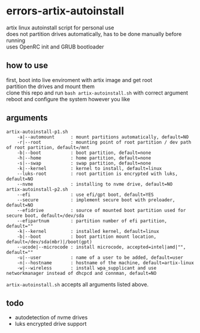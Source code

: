 # errors-artix-autoinstall

artix linux autoinstall script for personal use\
does not partition drives automatically, has to be done manually before running\
uses OpenRC init and GRUB bootloader

## how to use

first, boot into live enviroment with artix image and get root\
partition the drives and mount them\
clone this repo and run `bash artix-autoinstall.sh` with correct argument\
reboot and configure the system however you like

## arguments

```
artix-autoinstall-p1.sh
    -a|--automount      : mount partitions automatically, default=NO
    -r|--root           : mounting point of root partition / dev path of root partition, default=/mnt
    -b|--boot           : boot partition, default=none
    -h|--home           : home partition, default=none
    -s|--swap           : swap partition, default=none
    -k|--kernel         : kernel to install, default=linux
    --luks-root         : root partition is encrypted with luks, default=NO
    --nvme              : installing to nvme drive, default=NO
artix-autoinstall-p2.sh
    --efi               : use efi/gpt boot, default=YES
    --secure            : implement secure boot with preloader, default=NO
    --efidrive          : source of mounted boot partition used for secure boot, default=/dev/sda
    --efipartnum        : partition number of efi partition, default=""
    -k|--kernel         : installed kernel, default=linux
    -b|--boot           : boot partition mount location, default=/dev/sda(mbr)|/boot(gpt)
    --ucode|--microcode : install microcode, accepted=intel|amd|"", default=""
    -u|--user           : name of a user to be added, default=user
    -n|--hostname       : hostname of the machine, default=artix-linux
    -w|--wireless       : install wpa_supplicant and use networkmanager instead of dhcpcd and connman, default=NO
```

`artix-autoinstall.sh` accepts all arguments listed above.

## todo

 * autodetection of nvme drives
 * luks encrypted drive support
